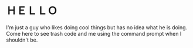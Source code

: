 # ＨＥＬＬＯ

I'm just a guy who likes doing cool things but has no idea what he is doing.
Come here to see trash code and me using the command prompt when I shouldn't be.
